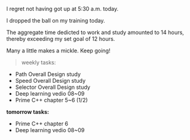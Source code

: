 I regret not having got up at 5:30 a.m. today.

I dropped the ball on my training today.

The aggregate time dedicted to work and study amounted to 14 hours, thereby exceeding my set goal of 12 hours.

Many a little makes a mickle. Keep going!

> weekly tasks:
+ Path Overall Design study
+ Speed Overall Design study
+ Selector Overall Design study
+ Deep learning vedio 08~09
+ Prime C++ chapter 5~6 (1/2)

**tomorrow tasks:**
- Prime C++ chapter 6
- Deep learning vedio 08~09

